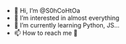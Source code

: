 - 👋 Hi, I’m @S0hCoHtOa
- 👀 I’m interested in almost everything
- 🌱 I’m currently learning Python, JS...
- 📫 How to reach me 🤔

<!---
S0hCoHtOa/S0hCoHtOa is a ✨ special ✨ repository because its `README.md` (this file) appears on your GitHub profile.
You can click the Preview link to take a look at your changes.
--->
